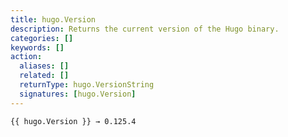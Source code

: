 ```yaml
---
title: hugo.Version
description: Returns the current version of the Hugo binary.
categories: []
keywords: []
action:
  aliases: []
  related: []
  returnType: hugo.VersionString
  signatures: [hugo.Version]
---
```


```go-html-template
{{ hugo.Version }} → 0.125.4
```
